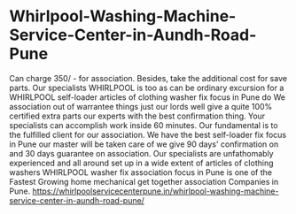 # Whirlpool-Washing-Machine-Service-Center-in-Aundh-Road-Pune
 Can charge 350/ - for association. Besides, take the additional cost for save parts. Our specialists WHIRLPOOL is too as can be ordinary excursion for a WHIRLPOOL self-loader articles of clothing washer fix focus in Pune do We association out of warrantee things just our lords well give a quite 100% certified extra parts our experts with the best confirmation thing. Your specialists can accomplish work inside 60 minutes. Our fundamental is to the fulfilled client for our association. We have the best self-loader fix focus in Pune our master will be taken care of we give 90 days' confirmation on and 30 days guarantee on association. Our specialists are unfathomably experienced and all around set up in a wide extent of articles of clothing washers WHIRLPOOL washer fix association focus in Pune is one of the Fastest Growing home mechanical get together association Companies in Pune. https://whirlpoolservicecenterpune.in/whirlpool-washing-machine-service-center-in-aundh-road-pune/
